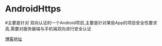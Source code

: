 # AndroidHttps
#主要是针对 双向认证的一个Android项目,主要是针对某些App的项目安全性要求高,需要对服务器端与手机端双向进行安全认证


[博客地址](http://blog.csdn.net/agoodcoolman/article/details/51678633)
